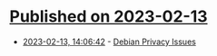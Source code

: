 # [Published on 2023-02-13](index.md)

* [2023-02-13, 14:06:42](https://news.ycombinator.com/item?id=34773502) - [Debian Privacy Issues](https://wiki.debian.org/PrivacyIssues)
